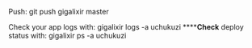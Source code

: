 Push: git push gigalixir master

Check your app logs with:      gigalixir logs -a uchukuzi
********Check**** deploy status with:      gigalixir ps -a uchukuzi
